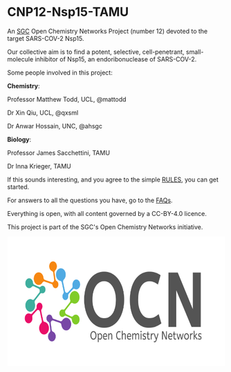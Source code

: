 # CNP12-Nsp15-TAMU
An [SGC]((https://www.thesgc.org/)) Open Chemistry Networks Project (number 12) devoted to the target SARS-COV-2 Nsp15. 

Our collective aim is to find a potent, selective, cell-penetrant, small-molecule inhibitor of Nsp15, an endoribonuclease of SARS-COV-2.


Some people involved in this project:

**Chemistry**: 

Professor Matthew Todd, UCL, @mattodd

Dr Xin Qiu, UCL, @qxsml

Dr Anwar Hossain, UNC, @ahsgc

**Biology**:

Professor James Sacchettini, TAMU

Dr Inna Krieger, TAMU

If this sounds interesting, and you agree to the simple [RULES](https://www.thesgc.org/sgc-open-chemistry-networks/terms-of-use), you can get started.

For answers to all the questions you have, go to the [FAQs](https://www.thesgc.org/sgc-open-chemistry-networks/faq).

Everything is open, with all content governed by a CC-BY-4.0 licence.

This project is part of the SGC's Open Chemistry Networks initiative.

<a href="url"><img src="https://github.com/StructuralGenomicsConsortium/Chemistry_TechOps_HowTo/blob/main/Open%20Chemistry%20Networks%20Logos/OCN_Logo_Final_smban.png?raw=true" align="centre" height="300" ></a>
